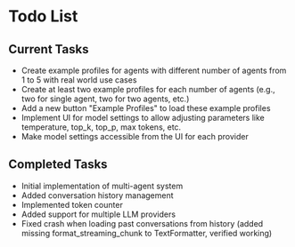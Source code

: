 # Todo List

## Current Tasks
- Create example profiles for agents with different number of agents from 1 to 5 with real world use cases
- Create at least two example profiles for each number of agents (e.g., two for single agent, two for two agents, etc.)
- Add a new button "Example Profiles" to load these example profiles
- Implement UI for model settings to allow adjusting parameters like temperature, top_k, top_p, max tokens, etc.
- Make model settings accessible from the UI for each provider

## Completed Tasks
- Initial implementation of multi-agent system
- Added conversation history management
- Implemented token counter
- Added support for multiple LLM providers
- Fixed crash when loading past conversations from history (added missing format_streaming_chunk to TextFormatter, verified working)
